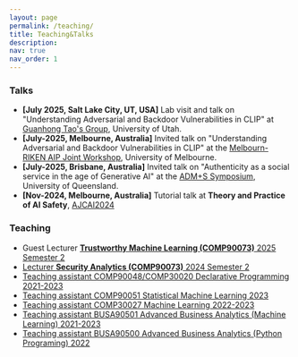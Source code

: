```yaml
---
layout: page
permalink: /teaching/
title: Teaching&Talks
description: 
nav: true
nav_order: 1
---
```


### Talks

- **[July 2025, Salt Lake City, UT, USA]** Lab visit and talk on "Understanding Adversarial and Backdoor Vulnerabilities in CLIP" at [Guanhong Tao's Group](https://tao.aisec.world), University of Utah.
- **[July-2025, Melbourne, Australia]** Invited talk on "Understanding Adversarial and Backdoor Vulnerabilities in CLIP" at the [Melbourn-RIKEN AIP Joint Workshop](https://trustworthy-ml.wixsite.com/melb-aip), University of Melbourne. 
- **[July-2025, Brisbane, Australia]** Invited talk on "Authenticity as a social service in the age of Generative AI" at the [ADM+S Symposium](https://adms-symposium.com), University of Queensland.
- **[Nov-2024, Melbourne, Australia]** Tutorial talk at <b>Theory and Practice of AI Safety</b>, [AJCAI2024](https://ajcai2024.org)

### Teaching 
- Guest Lecturer <a href="https://handbook.unimelb.edu.au/2025/subjects/comp90073" target="_blank"> <b>Trustworthy Machine Learning (COMP90073)</b> 2025 Semester 2
- Lecturer <a href="https://handbook.unimelb.edu.au/2024/subjects/comp90073" target="_blank"> <b>Security Analytics (COMP90073)</b> 2024 Semester 2
- Teaching assistant COMP90048/COMP30020 Declarative Programming 2021-2023
- Teaching assistant COMP90051 Statistical Machine Learning 2023
- Teaching assistant COMP30027 Machine Learning 2022-2023
- Teaching assistant BUSA90501 Advanced Business Analytics (Machine Learning) 2021-2023
- Teaching assistant BUSA90500 Advanced Business Analytics (Python Programing) 2022  

